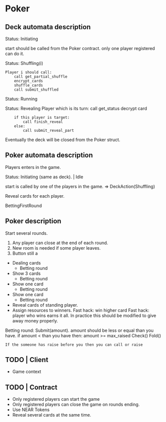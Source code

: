 # Poker

## Deck automata description

Status: Initiating

start should be called from the Poker contract.
only one player registered can do it.

Status: Shuffling(i)

    Player i should call:
        call get_partial_shuffle
        encrypt_cards
        shuffle_cards
        call submit_shuffled

Status: Running

Status: Revealing
    Player which is its turn:
        call get_status
        decrypt card

        if this player is target:
            call finish_reveal
        else:
            call submit_reveal_part

Eventually the deck will be closed from the Poker struct.

## Poker automata description

Players enters in the game.

Status: Initiating (same as deck). | Idle

start is called by one of the players in the game.
=> DeckAction(Shuffling)

Reveal cards for each player.

BettingFirstRound

## Poker description

Start several rounds.
1. Any player can close at the end of each round.
2. New room is needed if some player leaves.
3. Button still a

+ Dealing cards
    + Betting round
+ Show 3 cards
    + Betting round
+ Show one card
    + Betting round
+ Show one card
    + Betting round
+ Reveal cards of standing player.
+ Assign resources to winners.
    Fast hack: win higher card
    Fast hack: player who wins earns it all.
        In practice this should be modified to give away money properly.

Betting round:
    Submit(amount).
        amount should be less or equal than you have.
        if amount < than you have then:
            amount >= max_raised
    Check()
    Fold()

    If the someone has raise before you then you can call or raise

## TODO | Client

- Game context

## TODO | Contract

- Only registered players can start the game
- Only registered players can close the game on rounds ending.
- Use NEAR Tokens
- Reveal several cards at the same time.